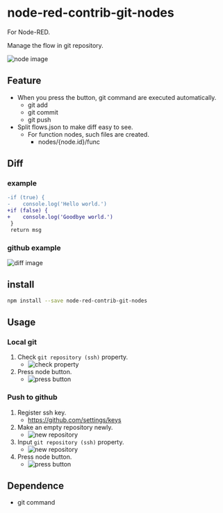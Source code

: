 # node-red-contrib-git-nodes

For Node-RED.

Manage the flow in git repository.

![node image](https://raw.githubusercontent.com/high-u/node-red-contrib-git-flows/master/screenshots/git-nodes-node.png)

## Feature

- When you press the button, git command are executed automatically.
  - git add
  - git commit
  - git push
- Split flows.json to make diff easy to see.
  - For function nodes, such files are created.
    - nodes/{node.id}/func

## Diff 

### example

```diff
-if (true) {
-    console.log('Hello world.')
+if (false) {
+    console.log('Goodbye world.')
 }
 return msg
```

### github example

![diff image](https://raw.githubusercontent.com/high-u/node-red-contrib-git-nodes/master/screenshots/github-diff.png)

## install

```bash
npm install --save node-red-contrib-git-nodes
```

## Usage

### Local git

1. Check `git repository (ssh)` property.
    - ![check property](https://raw.githubusercontent.com/high-u/node-red-contrib-git-nodes/master/screenshots/git-nodes-property-local.png)
2. Press node button.
    - ![press button](https://raw.githubusercontent.com/high-u/node-red-contrib-git-nodes/master/screenshots/press-button.png)

### Push to github

1. Register ssh key.
    - https://github.com/settings/keys
2. Make an empty repository newly.
    - ![new repository](https://raw.githubusercontent.com/high-u/node-red-contrib-git-nodes/master/screenshots/new-repository.png)
3. Input `git repository (ssh)` property.
    - ![new repository](https://raw.githubusercontent.com/high-u/node-red-contrib-git-nodes/master/screenshots/git-nodes-property.png)
4. Press node button.
    - ![press button](https://raw.githubusercontent.com/high-u/node-red-contrib-git-nodes/master/screenshots/press-button.png)

## Dependence

- git command


